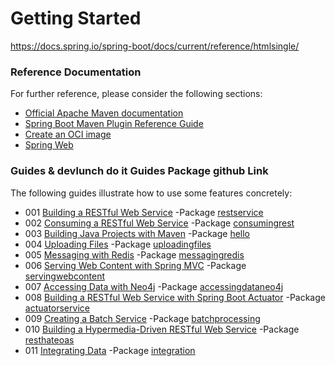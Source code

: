 # Getting Started

https://docs.spring.io/spring-boot/docs/current/reference/htmlsingle/

### Reference Documentation
For further reference, please consider the following sections:

* [Official Apache Maven documentation](https://maven.apache.org/guides/index.html)
* [Spring Boot Maven Plugin Reference Guide](https://docs.spring.io/spring-boot/docs/2.6.7/maven-plugin/reference/html/)
* [Create an OCI image](https://docs.spring.io/spring-boot/docs/2.6.7/maven-plugin/reference/html/#build-image)
* [Spring Web](https://docs.spring.io/spring-boot/docs/2.6.7/reference/htmlsingle/#boot-features-developing-web-applications)

### Guides & devlunch do it Guides Package github Link
The following guides illustrate how to use some features concretely:

* 001 [Building a RESTful Web Service](https://spring.io/guides/gs/rest-service/) -Package [restservice](https://github.com/devlunch4/startSpringGuides/tree/master/src/main/java/com/example/restservice)
* 002 [Consuming a RESTful Web Service](https://spring.io/guides/gs/consuming-rest/) -Package [consumingrest](https://github.com/devlunch4/startSpringGuides/tree/master/src/main/java/com/example/consumingrest)
* 003 [Building Java Projects with Maven](https://spring.io/guides/gs/maven/) -Package [hello](https://github.com/devlunch4/startSpringGuides/tree/master/src/main/java/hello)
* 004 [Uploading Files](https://spring.io/guides/gs/uploading-files/) -Package [uploadingfiles](https://github.com/devlunch4/startSpringGuides/tree/master/src/main/java/com/example/uploadingfiles)
* 005 [Messaging with Redis](https://spring.io/guides/gs/messaging-redis/) -Package [messagingredis](https://github.com/devlunch4/startSpringGuides/tree/master/src/main/java/com/example/messagingredis)
* 006 [Serving Web Content with Spring MVC](https://spring.io/guides/gs/serving-web-content/) -Package [servingwebcontent](https://github.com/devlunch4/startSpringGuides/tree/master/src/main/java/com/example/servingwebcontent)
* 007 [Accessing Data with Neo4j](https://spring.io/guides/gs/accessing-data-neo4j/) -Package [accessingdataneo4j](https://github.com/devlunch4/startSpringGuides/tree/master/src/main/java/com/example/accessingdataneo4j)
* 008 [Building a RESTful Web Service with Spring Boot Actuator](https://spring.io/guides/gs/actuator-service/) -Package [actuatorservice](https://github.com/devlunch4/startSpringGuides/tree/master/src/main/java/com/example/actuatorservice)
* 009 [Creating a Batch Service](https://spring.io/guides/gs/batch-processing/) -Package [batchprocessing](https://github.com/devlunch4/startSpringGuides/tree/master/src/main/java/com/example/batchprocessing)  
* 010 [Building a Hypermedia-Driven RESTful Web Service](https://spring.io/guides/gs/rest-hateoas/) -Package [resthateoas](https://github.com/devlunch4/startSpringGuides/tree/master/src/main/java/com/example/resthateoas)  
* 011 [Integrating Data](https://spring.io/guides/gs/integration/) -Package [integration](https://github.com/devlunch4/startSpringGuides/tree/master/src/main/java/com/example/integration)
